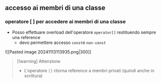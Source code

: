 ## accesso ai membri di una classe
### operatore [ ] per accedere ai membri di una classe
- Posso effettuare overload dell'operatore ```operator[]``` restituendo sempre una reference
	- devo permettere accesso ```const```e ```non-const```

![[Pasted image 20241113113935.png|300]]

>[!warning] Attenzione
> - L'operatore ```[]``` ritorna reference a membri privati (quindi anche in scrittura)